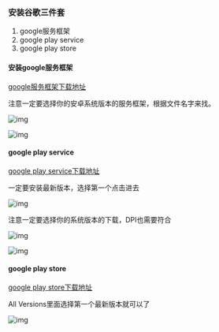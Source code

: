 ### 安装谷歌三件套
1. google服务框架
2. google play service
3. google play store  

#### 安装google服务框架

[google服务框架下载地址](https://www.apkmirror.com/apk/google-inc/google-services-framework/)

注意一定要选择你的安卓系统版本的服务框架，根据文件名字来找。

![img](https://raw.githubusercontent.com/hideuvpn/android-google-play-store/master/google-play-framework-01.png)

![img](https://raw.githubusercontent.com/hideuvpn/android-google-play-store/master/google-play-framework-02.png)

#### google play service

[google play service下载地址](https://www.apkmirror.com/apk/google-inc/google-play-services/)

一定要安装最新版本，选择第一个点击进去

![img](https://raw.githubusercontent.com/hideuvpn/android-google-play-store/master/google-play-service-01.png)

注意一定要选择你的系统版本的下载，DPI也需要符合

![img](https://raw.githubusercontent.com/hideuvpn/android-google-play-store/master/google-play-service-02.png)

![img](https://raw.githubusercontent.com/hideuvpn/android-google-play-store/master/google-play-service-03.png)

#### google play store

[google play store下载地址](https://www.apkmirror.com/apk/google-inc/google-play-store/)

All Versions里面选择第一个最新版本就可以了

![img](https://raw.githubusercontent.com/hideuvpn/android-google-play-store/master/google-play-store-01.png)